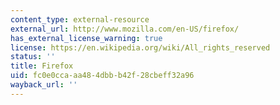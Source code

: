 ```yaml
---
content_type: external-resource
external_url: http://www.mozilla.com/en-US/firefox/
has_external_license_warning: true
license: https://en.wikipedia.org/wiki/All_rights_reserved
status: ''
title: Firefox
uid: fc0e0cca-aa48-4dbb-b42f-28cbeff32a96
wayback_url: ''
---
```

